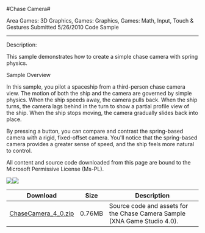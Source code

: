 #Chase Camera#

Area
Games: 3D Graphics, Games: Graphics, Games: Math, Input, Touch & Gestures
Submitted
5/26/2010
Code Sample

---

Description:

This sample demonstrates how to create a simple chase camera with spring physics.

Sample Overview

In this sample, you pilot a spaceship from a third-person chase camera view. The motion of both the ship and the camera are governed by simple physics. When the ship speeds away, the camera pulls back. When the ship turns, the camera lags behind in the turn to show a partial profile view of the ship. When the ship stops moving, the camera gradually slides back into place.

By pressing a button, you can compare and contrast the spring-based camera with a rigid, fixed-offset camera. You'll notice that the spring-based camera provides a greater sense of speed, and the ship feels more natural to control.


All content and source code downloaded from this page are bound to the Microsoft Permissive License (Ms-PL).

![](https://github.com/DDReaper/XNAGameStudio/blob/master/Images/ChaseCamera_01_small.jpg)![](https://github.com/DDReaper/XNAGameStudio/blob/master/Images/ChaseCamera_02_small.jpg)	

Download | Size | Description
---|---|---|
[ChaseCamera_4_0.zip](https://github.com/DDReaper/XNAGameStudio/blob/master/Samples/ChaseCamera_4_0.zip?raw=true) | 0.76MB | Source code and assets for the Chase Camera Sample (XNA Game Studio 4.0). 